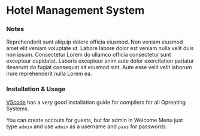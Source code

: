 # Hotel Management System

### Notes

Reprehenderit sunt aliquip dolore officia eiusmod. Non veniam eiusmod amet elit veniam voluptate ut. Labore labore dolor est veniam nulla velit duis non ipsum. Consectetur Lorem do ullamco officia consectetur sunt excepteur cupidatat. Laboris excepteur anim aute dolor exercitation pariatur deserunt do fugiat consequat sit eiusmod sint. Aute esse velit velit laborum irure reprehenderit nulla Lorem ea.


### Installation & Usage

[VScode](https://code.visualstudio.com/) has a very good installation guide for compilers for all Opreating Systems.

You can create accouts for guests, but for admin in Welcome Menu just type `admin` and use `admin` as a username and `pass` for passwords.